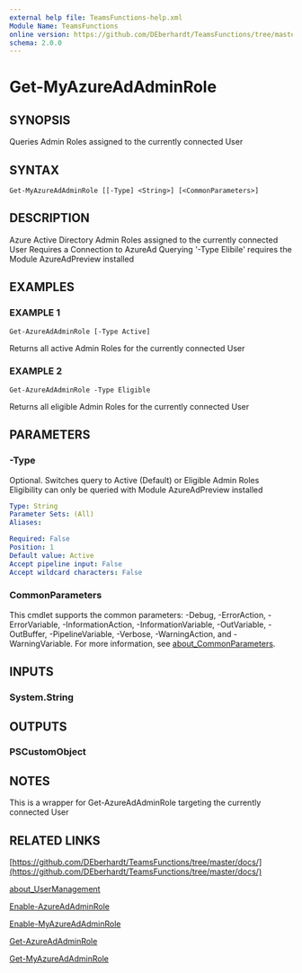 ```yaml
---
external help file: TeamsFunctions-help.xml
Module Name: TeamsFunctions
online version: https://github.com/DEberhardt/TeamsFunctions/tree/master/docs/
schema: 2.0.0
---
```


# Get-MyAzureAdAdminRole

## SYNOPSIS
Queries Admin Roles assigned to the currently connected User

## SYNTAX

```
Get-MyAzureAdAdminRole [[-Type] <String>] [<CommonParameters>]
```

## DESCRIPTION
Azure Active Directory Admin Roles assigned to the currently connected User
Requires a Connection to AzureAd
Querying '-Type Elibile' requires the Module AzureAdPreview installed

## EXAMPLES

### EXAMPLE 1
```
Get-AzureAdAdminRole [-Type Active]
```

Returns all active Admin Roles for the currently connected User

### EXAMPLE 2
```
Get-AzureAdAdminRole -Type Eligible
```

Returns all eligible Admin Roles for the currently connected User

## PARAMETERS

### -Type
Optional.
Switches query to Active (Default) or Eligible Admin Roles
Eligibility can only be queried with Module AzureAdPreview installed

```yaml
Type: String
Parameter Sets: (All)
Aliases:

Required: False
Position: 1
Default value: Active
Accept pipeline input: False
Accept wildcard characters: False
```

### CommonParameters
This cmdlet supports the common parameters: -Debug, -ErrorAction, -ErrorVariable, -InformationAction, -InformationVariable, -OutVariable, -OutBuffer, -PipelineVariable, -Verbose, -WarningAction, and -WarningVariable. For more information, see [about_CommonParameters](http://go.microsoft.com/fwlink/?LinkID=113216).

## INPUTS

### System.String
## OUTPUTS

### PSCustomObject
## NOTES
This is a wrapper for Get-AzureAdAdminRole targeting the currently connected User

## RELATED LINKS

[https://github.com/DEberhardt/TeamsFunctions/tree/master/docs/](https://github.com/DEberhardt/TeamsFunctions/tree/master/docs/)

[about_UserManagement]()

[Enable-AzureAdAdminRole]()

[Enable-MyAzureAdAdminRole]()

[Get-AzureAdAdminRole]()

[Get-MyAzureAdAdminRole]()

